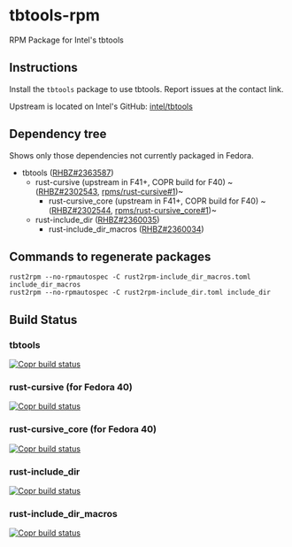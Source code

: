 # tbtools-rpm
RPM Package for Intel's tbtools

## Instructions
Install the `tbtools` package to use tbtools. Report issues at the contact link.

Upstream is located on Intel's GitHub: [intel/tbtools](https://github.com/intel/tbtools)

## Dependency tree
Shows only those dependencies not currently packaged in Fedora.

- tbtools ([RHBZ#2363587](https://bugzilla.redhat.com/show_bug.cgi?id=2363587))
  - rust-cursive (upstream in F41+, COPR build for F40) ~([RHBZ#2302543](https://bugzilla.redhat.com/show_bug.cgi?id=2302543), [rpms/rust-cursive#1](https://src.fedoraproject.org/rpms/rust-cursive/pull-request/1))~
    - rust-cursive\_core (upstream in F41+, COPR build for F40) ~([RHBZ#2302544](https://bugzilla.redhat.com/show_bug.cgi?id=2302544), [rpms/rust-cursive\_core#1](https://src.fedoraproject.org/rpms/rust-cursive_core/pull-request/1))~
  - rust-include\_dir ([RHBZ#2360035](https://bugzilla.redhat.com/show_bug.cgi?id=2360035))
    - rust-include\_dir\_macros ([RHBZ#2360034](https://bugzilla.redhat.com/show_bug.cgi?id=2360034))

## Commands to regenerate packages

`rust2rpm --no-rpmautospec -C rust2rpm-include_dir_macros.toml include_dir_macros`  
`rust2rpm --no-rpmautospec -C rust2rpm-include_dir.toml include_dir`  

## Build Status
### tbtools
[![Copr build status](https://copr.fedorainfracloud.org/coprs/xanderlent/tbtools/package/tbtools/status_image/last_build.png)](https://copr.fedorainfracloud.org/coprs/xanderlent/tbtools/package/tbtools/)
### rust-cursive (for Fedora 40)
[![Copr build status](https://copr.fedorainfracloud.org/coprs/xanderlent/tbtools/package/rust-cursive/status_image/last_build.png)](https://copr.fedorainfracloud.org/coprs/xanderlent/tbtools/package/rust-cursive/)
### rust-cursive\_core (for Fedora 40)
[![Copr build status](https://copr.fedorainfracloud.org/coprs/xanderlent/tbtools/package/rust-cursive_core/status_image/last_build.png)](https://copr.fedorainfracloud.org/coprs/xanderlent/tbtools/package/rust-cursive_core/)
### rust-include\_dir
[![Copr build status](https://copr.fedorainfracloud.org/coprs/xanderlent/tbtools/package/rust-include_dir/status_image/last_build.png)](https://copr.fedorainfracloud.org/coprs/xanderlent/tbtools/package/rust-include_dir/)
### rust-include\_dir\_macros
[![Copr build status](https://copr.fedorainfracloud.org/coprs/xanderlent/tbtools/package/rust-include_dir_macros/status_image/last_build.png)](https://copr.fedorainfracloud.org/coprs/xanderlent/tbtools/package/rust-include_dir_macros/)
